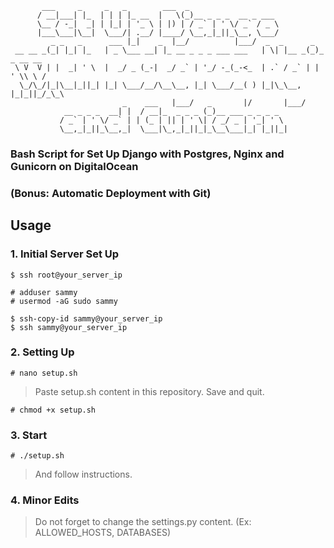            ___     _     _   _        ___  _                                      
          / __|___| |_  | | | |_ __  |   \(_)__ _ _ _  __ _ ___                   
          \__ / -_|  _| | |_| | '_ \ | |) | / _` | ' \/ _` / _ \                  
          |___\___|\__|  \___/| .__/ |____/ \__,_|_||_\__, \___/                  
             _ _   _      ___ |_|    _  |__/          |___/  _  _      _          
     __ __ _(_| |_| |_   | _ \___ __| |_ __ _ _ _ ___ ___   | \| |__ _(_)_ _ __ __
     \ V  V | |  _| ' \  |  _/ _ (_-|  _/ _` | '_/ -_(_-<_  | .` / _` | | ' \\ \ /
      \_/\_/|_|\__|_||_| |_| \___/__/\__\__, |_| \___/__( ) |_|\_\__, |_|_||_/_\_\
                             _    ___   |___/   _       |/       |___/            
                __ _ _ _  __| |  / __|_  _ _ _ (_)__ ___ _ _ _ _                  
               / _` | ' \/ _` | | (_ | || | ' \| / _/ _ | '_| ' \                 
               \__,_|_||_\__,_|  \___|\_,_|_||_|_\__\___|_| |_||_| 


### Bash Script for Set Up Django with Postgres, Nginx and Gunicorn on DigitalOcean
### (Bonus: Automatic Deployment with Git)


## Usage

### 1. Initial Server Set Up

```
$ ssh root@your_server_ip
```

```
# adduser sammy
# usermod -aG sudo sammy
```

```
$ ssh-copy-id sammy@your_server_ip
$ ssh sammy@your_server_ip
```

### 2. Setting Up

```
# nano setup.sh
```

> Paste setup.sh content in this repository. Save and quit.

```
# chmod +x setup.sh
```

### 3. Start

```
# ./setup.sh
```

> And follow instructions.

### 4. Minor Edits

> Do not forget to change the settings.py content. (Ex: ALLOWED_HOSTS, DATABASES)